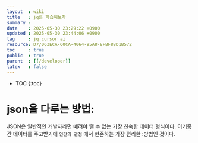 ```yaml
---
layout  : wiki
title   : jq를 학습해보자 
summary : 
date    : 2025-05-30 23:29:22 +0900
updated : 2025-05-30 23:44:06 +0900
tag     : jq cursor ai 
resource: D7/063ECA-60CA-4064-95A8-8FBF88D1B572
toc     : true
public  : true
parent  : [[/developer]]
latex   : false
---
```

* TOC
{:toc}

# json을 다루는 방법: 
JSON은 일반적인 개발자라면 떼려야 뗄 수 없는 가장 친숙한 데이터 형식이다. 이기종간 데이터를 주고받기에 `인간의 관점` 에서 현존하는 가장 편리한 :방법인 것이다.  
